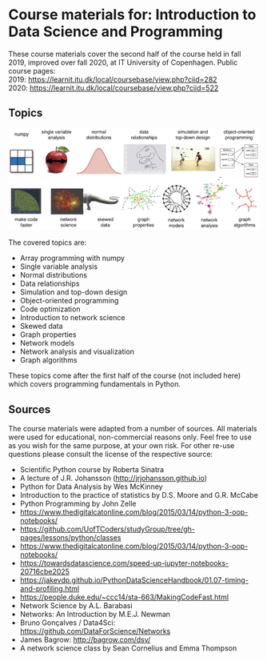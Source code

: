 # Course materials for: Introduction to Data Science and Programming
These course materials cover the second half of the course held in fall 2019, improved over fall 2020, at IT University of Copenhagen. Public course pages:  
2019: https://learnit.itu.dk/local/coursebase/view.php?ciid=282  
2020: https://learnit.itu.dk/local/coursebase/view.php?ciid=522

## Topics
![alt text](docs/images/topics.png "Topics")

The covered topics are:

* Array programming with numpy 
* Single variable analysis
* Normal distributions
* Data relationships
* Simulation and top-down design
* Object-oriented programming
* Code optimization
* Introduction to network science
* Skewed data
* Graph properties
* Network models
* Network analysis and visualization
* Graph algorithms

These topics come after the first half of the course (not included here) which covers programming fundamentals in Python.

## Sources
The course materials were adapted from a number of sources. All materials were used for educational, non-commercial reasons only. Feel free to use as you wish for the same purpose, at your own risk. For other re-use questions please consult the license of the respective source:

* Scientific Python course by Roberta Sinatra
* A lecture of J.R. Johansson (http://jrjohansson.github.io)
* Python for Data Analysis by Wes McKinney
* Introduction to the practice of statistics by D.S. Moore and G.R. McCabe
* Python Programming by John Zelle
* https://www.thedigitalcatonline.com/blog/2015/03/14/python-3-oop-notebooks/
* https://github.com/UofTCoders/studyGroup/tree/gh-pages/lessons/python/classes
* https://www.thedigitalcatonline.com/blog/2015/03/14/python-3-oop-notebooks/
* https://towardsdatascience.com/speed-up-jupyter-notebooks-20716cbe2025
* https://jakevdp.github.io/PythonDataScienceHandbook/01.07-timing-and-profiling.html
* https://people.duke.edu/~ccc14/sta-663/MakingCodeFast.html
* Network Science by A.L. Barabasi
* Networks: An Introduction by M.E.J. Newman
* Bruno Gonçalves / Data4Sci: https://github.com/DataForScience/Networks
* James Bagrow: http://bagrow.com/dsv/
* A network science class by Sean Cornelius and Emma Thompson
